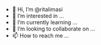 - 👋 Hi, I’m @ritalimasi
- 👀 I’m interested in ...
- 🌱 I’m currently learning ...
- 💞️ I’m looking to collaborate on ...
- 📫 How to reach me ...

<!---
ritalimasi/ritalimasi is a ✨ special ✨ repository because its `README.md` (this file) appears on your GitHub profile.
You can click the Preview link to take a look at your changes.
--->
